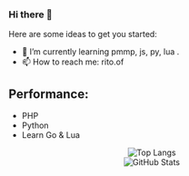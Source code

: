 ### Hi there 👋
Here are some ideas to get you started:

- 🌱 I’m currently learning pmmp, js, py, lua .
- 📫 How to reach me: rito.of
## Performance:

- PHP
- Python
- Learn Go & Lua
<div align="center">
  <img src="https://github-readme-stats.vercel.app/api/top-langs/?username=RitoOFF&layout=compact&theme=tokyonight" alt="Top Langs">
</div>

<div align="center">
  <img src="https://github-readme-stats.vercel.app/api?username=RitoOFF&show_icons=true&theme=tokyonight" alt="GitHub Stats">
</div>
